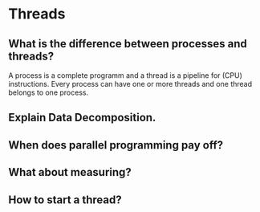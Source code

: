 # Threads

## What is the difference between processes and threads?
A process is a complete programm and a thread is a pipeline for (CPU) instructions. Every process can have one or more threads and one thread belongs to one process.
 
## Explain Data Decomposition.


## When does parallel programming pay off?

## What about measuring?

## How to start a thread?
